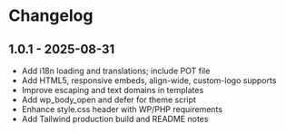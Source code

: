 Changelog
=========

1.0.1 - 2025-08-31
-------------------
- Add i18n loading and translations; include POT file
- Add HTML5, responsive embeds, align-wide, custom-logo supports
- Improve escaping and text domains in templates
- Add wp_body_open and defer for theme script
- Enhance style.css header with WP/PHP requirements
- Add Tailwind production build and README notes

